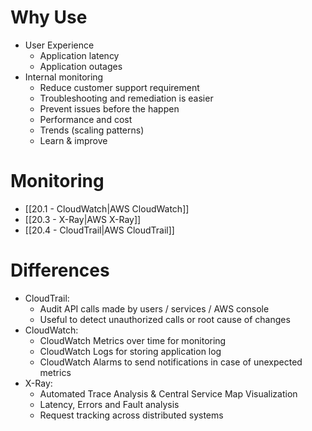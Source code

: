 # Why Use

- User Experience
	- Application latency
	- Application outages
- Internal monitoring
	- Reduce customer support requirement
	- Troubleshooting and remediation is easier
	- Prevent issues before the happen
	- Performance and cost
	- Trends (scaling patterns)
	- Learn & improve

# Monitoring

- [[20.1 - CloudWatch|AWS CloudWatch]]
- [[20.3 - X-Ray|AWS X-Ray]]
- [[20.4 - CloudTrail|AWS CloudTrail]]

# Differences

- CloudTrail:  
	- Audit API calls made by users / services / AWS console  
	- Useful to detect unauthorized calls or root cause of changes  
- CloudWatch:  
	- CloudWatch Metrics over time for monitoring  
	- CloudWatch Logs for storing application log  
	- CloudWatch Alarms to send notifications in case of unexpected metrics  
- X-Ray:  
	- Automated Trace Analysis & Central Service Map Visualization  
	- Latency, Errors and Fault analysis  
	- Request tracking across distributed systems